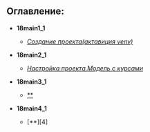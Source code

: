 ## Оглавление:  
- **18main1_1**
    - [*Создание проекта(актавиция venv)*][1]

- **18main2_1**
    - [*Настройка проекта.Модель с курсами*][2]

- **18main3_1**
    - [**][3]

- **18main4_1**
    - [**][4]




[1]:https://github.com/InsPekToP/Django_courses/blob/master/18main1_1/instruction.py
[2]:https://github.com/InsPekToP/Django_courses/blob/master/18main2_1/instruction.py
[3]:
[4]:
